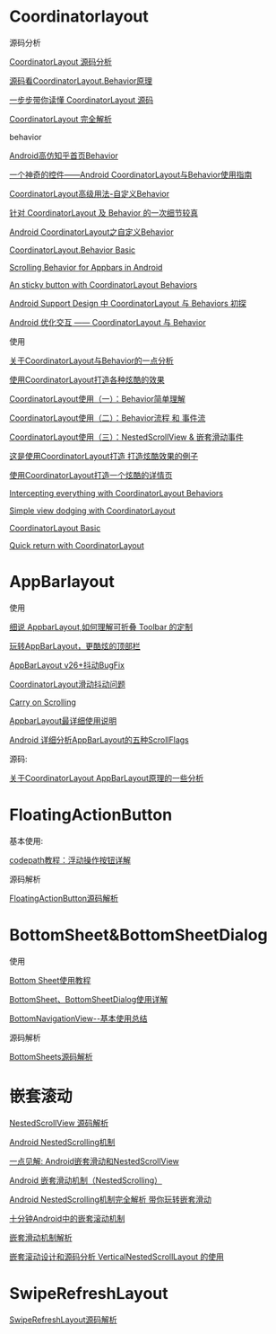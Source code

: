 # Coordinatorlayout

源码分析

[CoordinatorLayout 源码分析](https://github.com/desmond1121/AndroidSdkSourceAnalysis/blob/master/article/CoordinatorLayout%E6%BA%90%E7%A0%81%E8%A7%A3%E6%9E%90.md)

[源码看CoordinatorLayout.Behavior原理](https://blog.csdn.net/qibin0506/article/details/50377592)

[一步步带你读懂 CoordinatorLayout 源码](https://blog.csdn.net/gdutxiaoxu/article/details/71616547)

[CoordinatorLayout 完全解析](https://www.jianshu.com/p/4a77ae4cd82f)

behavior

[Android高仿知乎首页Behavior](https://www.jianshu.com/p/2974d8ffc3a5)

[一个神奇的控件——Android CoordinatorLayout与Behavior使用指南](https://www.jianshu.com/p/488283f74e69)

[CoordinatorLayout高级用法-自定义Behavior](https://blog.csdn.net/qibin0506/article/details/50290421)

[针对 CoordinatorLayout 及 Behavior 的一次细节较真](https://frank909.blog.csdn.net/article/details/73076458)

[Android CoordinatorLayout之自定义Behavior](https://www.jianshu.com/p/b987fad8fcb4)

[CoordinatorLayout.Behavior Basic](https://medium.com/@zoha131/coordinatorlayout-behavior-basic-fd9c10d3c6e3)

[Scrolling Behavior for Appbars in Android](https://android.jlelse.eu/scrolling-behavior-for-appbars-in-android-41aff9c5c468)

[An sticky button with CoordinatorLayout Behaviors](https://medium.com/androidxx/an-sticky-button-with-coordinatorlayout-behaviors-bb16b03de4d8)

[Android Support Design 中 CoordinatorLayout 与 Behaviors 初探](https://segmentfault.com/a/1190000002888109)

[Android 优化交互 —— CoordinatorLayout 与 Behavior](https://segmentfault.com/a/1190000005024216)

使用

[关于CoordinatorLayout与Behavior的一点分析](https://www.jianshu.com/p/a506ee4afecb)

[使用CoordinatorLayout打造各种炫酷的效果](https://www.jianshu.com/p/f09723b7e887)

[CoordinatorLayout使用（一）：Behavior简单理解](https://www.jianshu.com/p/e8f14a1f16a3)

[CoordinatorLayout使用（二）：Behavior流程 和 事件流](https://www.jianshu.com/p/f267fdbda794)

[CoordinatorLayout使用（三）：NestedScrollView & 嵌套滑动事件](https://www.jianshu.com/p/760c08f0fded)

[这是使用CoordinatorLayout打造 打造炫酷效果的例子](https://github.com/gdutxiaoxu/CoordinatorLayoutExample)

[使用CoordinatorLayout打造一个炫酷的详情页](https://www.jianshu.com/p/5287d090e777)

[Intercepting everything with CoordinatorLayout Behaviors](https://medium.com/androiddevelopers/intercepting-everything-with-coordinatorlayout-behaviors-8c6adc140c26)

[Simple view dodging with CoordinatorLayout](https://medium.com/@rusinikita/simple-view-dodging-with-coordinatorlayout-f13cc32e0de6)

[CoordinatorLayout Basic](https://android.jlelse.eu/coordinatorlayout-basic-8040c74cf426)

[Quick return with CoordinatorLayout](https://medium.com/@bherbst/quick-return-with-recyclerview-e70c8da9b4c1)

# AppBarlayout

使用

[细说 AppbarLayout,如何理解可折叠 Toolbar 的定制](https://blog.csdn.net/briblue/article/details/77075198)

[玩转AppBarLayout，更酷炫的顶部栏](https://www.jianshu.com/p/d159f0176576)

[AppBarLayout v26+抖动BugFix](https://www.jianshu.com/p/2924f32e8c22)

[CoordinatorLayout滑动抖动问题](https://juejin.im/post/5cfdfc74518825063257e5a2)

[Carry on Scrolling](https://chris.banes.dev/2017/06/09/carry-on-scrolling/)

[AppbarLayout最详细使用说明](https://www.jianshu.com/p/94ceeb8bbf87)

[Android 详细分析AppBarLayout的五种ScrollFlags](https://www.jianshu.com/p/7caa5f4f49bd)

源码:

[关于CoordinatorLayout AppBarLayout原理的一些分析](https://www.jianshu.com/p/cef61247fd30)

# FloatingActionButton

基本使用:

[codepath教程：浮动操作按钮详解](http://jcodecraeer.com/a/anzhuokaifa/androidkaifa/2015/0718/3197.html)

源码解析

[FloatingActionButton源码解析](https://github.com/Rowandjj/my_awesome_blog/blob/master/fab_anlysis/README.md)

# BottomSheet&BottomSheetDialog

使用

[Bottom Sheet使用教程](http://www.jcodecraeer.com/a/anzhuokaifa/androidkaifa/2017/0327/7729.html)

[BottomSheet、BottomSheetDialog使用详解](https://www.jianshu.com/p/0a7383e0ad0f)

[BottomNavigationView--基本使用总结](https://www.jianshu.com/p/aa499cc64f72)

源码解析

[BottomSheets源码解析](https://github.com/android-cjj/SourceAnalysis)

# 嵌套滚动

[NestedScrollView 源码解析](https://github.com/xmuSistone/boringArticles/blob/master/NestedScrollView.md)

[Android NestedScrolling机制](https://www.jianshu.com/p/aff5e82f0174)

[一点见解: Android嵌套滑动和NestedScrollView](https://www.jianshu.com/p/1806ed9737f6)

[Android 嵌套滑动机制（NestedScrolling）](https://segmentfault.com/a/1190000002873657)

[Android NestedScrolling机制完全解析 带你玩转嵌套滑动](https://blog.csdn.net/lmj623565791/article/details/52204039)

[十分钟Android中的嵌套滚动机制](https://www.jianshu.com/p/bc6d703e7ca9)

[嵌套滑动机制解析](https://blog.csdn.net/lmj623565791/article/details/52204039)

[嵌套滚动设计和源码分析
VerticalNestedScrollLayout 的使用](https://blog.klmobile.app/2018/04/03/vertical-nested-scroll-layout/)

# SwipeRefreshLayout
	
[SwipeRefreshLayout源码解析](https://github.com/hanks-zyh/SwipeRefreshLayout/blob/master/README.md)





